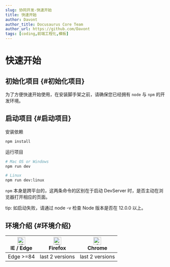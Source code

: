 ```yaml
---
slug: 协同开发-快速开始
title: 快速开始
author: Davont
author_title: Docusaurus Core Team
author_url: https://github.com/Davont
tags: [coding,前端工程化,模板]
---
```


# 快速开始

## 初始化项目 {#初始化项目}

为了方便快速开始使用，在安装脚手架之前，请确保您已经拥有 `node` 与 `npm` 的开发环境。

## 启动项目 {#启动项目}

安装依赖

```bash
npm install
```

运行项目
```bash
# Mac OS or Windows
npm run dev

# Linux
npm run dev:linux
```
`npm` 本身是跨平台的，这两条命令的区别在于启动 DevServer 时，是否主动在浏览器打开相应的页面。

tip: 如启动失败，请通过 node -v 检查 Node 版本是否在 12.0.0 以上。

## 环境介绍 {#环境介绍}

| [<img src="https://raw.githubusercontent.com/alrra/browser-logos/master/src/edge/edge_48x48.png" alt="IE / Edge" width="24px" height="24px" />](http://godban.github.io/browsers-support-badges/)<br/>IE / Edge | [<img src="https://raw.githubusercontent.com/alrra/browser-logos/master/src/firefox/firefox_48x48.png" alt="Firefox" width="24px" height="24px" />](http://godban.github.io/browsers-support-badges/)<br/>Firefox | [<img src="https://raw.githubusercontent.com/alrra/browser-logos/master/src/chrome/chrome_48x48.png" alt="Chrome" width="24px" height="24px" />](http://godban.github.io/browsers-support-badges/)<br/>Chrome
| --------- | --------- | --------- | 
| Edge >=84| last 2 versions| last 2 versions| 